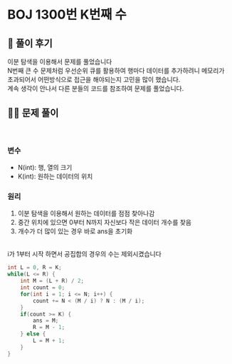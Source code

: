 # BOJ 1300번 K번째 수

## 🌈 풀이 후기
이분 탐색을 이용해서 문제를 풀었습니다<br>
N번째 큰 수 문제처럼 우선순위 큐를 활용하여 행마다 데이터를 추가하려니 메모리가 초과되어서 어떤방식으로 접근을 해야되는지 고민을 많이 했습니다. <br>
계속 생각이 안나서 다른 분들의 코드를 참조하여 문제를 풀었습니다.



## 👩‍🏫 문제 풀이
<br>

### 변수
- N(int): 행, 열의 크기
- K(int): 원하는 데이터의 위치

### 원리
1. 이분 탐색을 이용해서 원하는 데이터를 점점 찾아나감
2. 중간 위치에 있으면 0부터 N까지 자신보다 작은 데이터 개수를 찾음
3. 개수가 더 많이 있는 경우 바로 ans을 초기화



<br>
i가 1부터 시작 하면서 공집합의 경우의 수는 제외시켰습니다

```java
int L = 0, R = K;
while(L <= R) {
	int M = (L + R) / 2;
	int count = 0;
	for(int i = 1; i <= N; i++) {
		count += N < (M / i) ? N : (M / i);  
	}
	if(count >= K) {
		ans = M;
		R = M - 1;
	} else {
		L = M + 1;
	}
}
```
